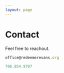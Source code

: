 ```yaml
---
layout: page
---
```


# Contact

Feel free to reachout.

```js !# 📨 Email
office@redeemerevans.org
```

```js !# 📱 Phone
706.854.9707
```
